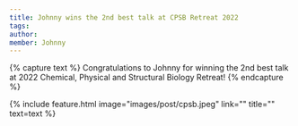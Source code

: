 ```yaml
---
title: Johnny wins the 2nd best talk at CPSB Retreat 2022
tags:
author:
member: Johnny
---
```

{% capture text %} Congratulations to Johnny for winning the 2nd best talk at 2022 Chemical, Physical and Structural Biology Retreat!
{% endcapture %}

{% include feature.html image="images/post/cpsb.jpeg" link="" title="" text=text %}
